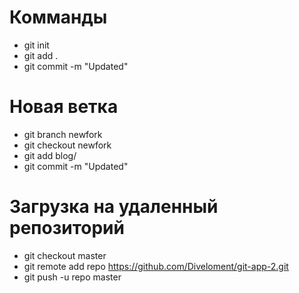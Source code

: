 # Комманды

- git init
- git add .
- git commit -m "Updated"

# Новая ветка

- git branch newfork
- git checkout newfork
- git add blog/
- git commit -m "Updated"

# Загрузка на удаленный репозиторий

- git checkout master
- git remote add repo https://github.com/Diveloment/git-app-2.git
- git push -u repo master